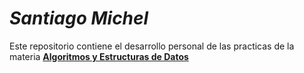 # ***Santiago Michel*** #

Este repositorio contiene el desarrollo personal de las practicas de la materia [__Algoritmos y Estructuras de Datos__](https://www.info.unlp.edu.ar/wp-content/uploads/2024/03/Algoritmos-y-Estructuras-de-Datos-2024.pdf)
